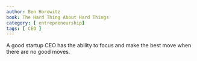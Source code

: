 ```yaml
---
author: Ben Horowitz
book: The Hard Thing About Hard Things
category: [ entrepreneurship]
tags: [ CEO ]
---
```

A good startup CEO has the ability to focus and make the best move when there are no good moves.